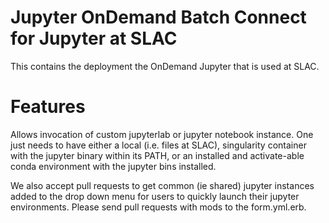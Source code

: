 # Jupyter OnDemand Batch Connect for Jupyter at SLAC

This contains the deployment the OnDemand Jupyter that is used at SLAC.

# Features

Allows invocation of custom jupyterlab or jupyter notebook instance. One just needs to have either a local (i.e. files at SLAC), singularity container with the jupyter binary within its PATH, or an installed and activate-able conda environment with the jupyter bins installed.

We also accept pull requests to get common (ie shared) jupyter instances added to the drop down menu for users to quickly launch their jupyter environments. Please send pull requests with mods to the form.yml.erb.
